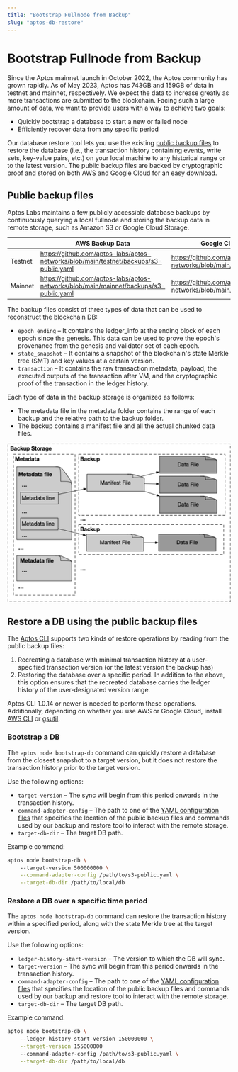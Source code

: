 ```yaml
---
title: "Bootstrap Fullnode from Backup"
slug: "aptos-db-restore"
---
```


# Bootstrap Fullnode from Backup

Since the Aptos mainnet launch in October 2022, the Aptos community has grown rapidly. As of May 2023, Aptos has 743GB and 159GB of data in testnet and mainnet, respectively. We expect the data to increase greatly as more transactions are submitted to the blockchain. Facing such a large amount of data, we want to provide users with a way to achieve two goals:

- Quickly bootstrap a database to start a new or failed node
- Efficiently recover data from any specific period

Our database restore tool lets you use the existing [public backup files](#public-backup-files) to restore the database (i.e., the transaction history containing events, write sets, key-value pairs, etc.) on your local machine to any historical range or to the latest version. The public backup files are backed by cryptographic proof and stored on both AWS and Google Cloud for an easy download.

## Public backup files

Aptos Labs maintains a few publicly accessible database backups by continuously querying a local fullnode and storing the backup data in remote storage, such as Amazon S3 or Google Cloud Storage.

|  | AWS Backup Data | Google Cloud Backup Data  |
| --- | --- | --- |
| Testnet | https://github.com/aptos-labs/aptos-networks/blob/main/testnet/backups/s3-public.yaml | https://github.com/aptos-labs/aptos-networks/blob/main/testnet/backups/gcs.yaml |
| Mainnet | https://github.com/aptos-labs/aptos-networks/blob/main/mainnet/backups/s3-public.yaml | https://github.com/aptos-labs/aptos-networks/blob/main/mainnet/backups/gcs.yaml |

The backup files consist of three types of data that can be used to reconstruct the blockchain DB:

- `epoch_ending` – It contains the ledger_info at the ending block of each epoch since the genesis. This data can be used to prove the epoch's provenance from the genesis and validator set of each epoch.
- `state_snapshot` – It contains a snapshot of the blockchain's state Merkle tree (SMT) and key values at a certain version.
- `transaction` – It contains the raw transaction metadata, payload, the executed outputs of the transaction after VM, and the cryptographic proof of the transaction in the ledger history.

Each type of data in the backup storage is organized as follows:
- The metadata file in the metadata folder contains the range of each backup and the relative path to the backup folder. 
- The backup contains a manifest file and all the actual chunked data files.

![aptos-db-restore.png](../../../static/img/docs/aptos-db-restore.png)

## Restore a DB using the public backup files

The [Aptos CLI](../../tools/aptos-cli-tool/use-aptos-cli.md) supports two kinds of restore operations by reading from the public backup files:
1. Recreating a database with minimal transaction history at a user-specified transaction version (or the latest version the backup has)
2. Restoring the database over a specific period. In addition to the above, this option ensures that the recreated database carries the ledger history of the user-designated version range.

Aptos CLI 1.0.14 or newer is needed to perform these operations. Additionally, depending on whether you use AWS or Google Cloud, install [AWS CLI](https://docs.aws.amazon.com/cli/latest/userguide/getting-started-install.html) or [gsutil](https://cloud.google.com/storage/docs/gsutil_install).

### Bootstrap a DB

The `aptos node bootstrap-db` command can quickly restore a database from the closest snapshot to a target version, but it does not restore the transaction history prior to the target version.

Use the following options:
- `target-version` – The sync will begin from this period onwards in the transaction history.
- `command-adapter-config` – The path to one of the [YAML configuration files](#public-backup-files) that specifies the location of the public backup files and commands used by our backup and restore tool to interact with the remote storage.
- `target-db-dir` – The target DB path.

Example command:

```bash
aptos node bootstrap-db \ 
    --target-version 500000000 \
    --command-adapter-config /path/to/s3-public.yaml \
    --target-db-dir /path/to/local/db
```

### Restore a DB over a specific time period

The `aptos node bootstrap-db` command can restore the transaction history within a specified period, along with the state Merkle tree at the target version.

Use the following options:
- `ledger-history-start-version` – The version to which the DB will sync.
- `target-version` – The sync will begin from this period onwards in the transaction history.
- `command-adapter-config` – The path to one of the [YAML configuration files](#public-backup-files) that specifies the location of the public backup files and commands used by our backup and restore tool to interact with the remote storage.
- `target-db-dir` – The target DB path.

Example command:

```bash
aptos node bootstrap-db \ 
    --ledger-history-start-version 150000000 \
    --target-version 155000000 
    --command-adapter-config /path/to/s3-public.yaml \
    --target-db-dir /path/to/local/db
```
